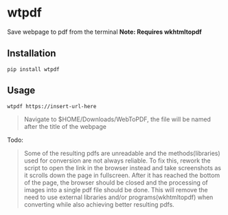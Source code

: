 # wtpdf
Save webpage to pdf from the terminal
**Note: Requires wkhtmltopdf**

## Installation
```text
pip install wtpdf
```

## Usage
```text
wtpdf https://insert-url-here
```
> Navigate to $HOME/Downloads/WebToPDF, the file will be named after the title of the webpage


Todo:
> Some of the resulting pdfs are unreadable and the methods(libraries) 
> used for conversion are not always reliable. To fix this, rework the 
> script to open the link in the browser instead and take screenshots as 
> it scrolls down the page in fullscreen. After it has reached the bottom 
> of the page, the browser should be closed and the processing of images 
> into a single pdf file should be done. This will remove the need to use 
> external libraries and/or programs(wkhtmltopdf) when converting while also 
> achieving better resulting pdfs.
